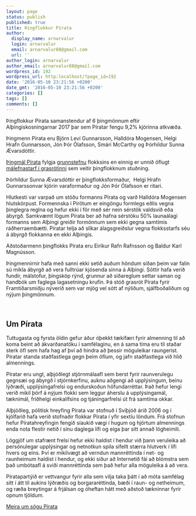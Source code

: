 ```yaml
---
layout: page
status: publish
published: true
title: Þingflokkur Pírata
author:
  display_name: arnarvalur
  login: arnarvalur
  email: arnarvalur88@gmail.com
  url: ''
author_login: arnarvalur
author_email: arnarvalur88@gmail.com
wordpress_id: 192
wordpress_url: http:localhost/?page_id=192
date: '2016-05-10 23:21:56 +0200'
date_gmt: '2016-05-10 23:21:56 +0200'
categories: []
tags: []
comments: []
---
```

<p><!-- ÞINGFLOKKUR PÍRATA --></p>
<p>Þingflokkur Pírata samanstendur af 6 þingmönnum eftir Alþingiskosningarnar 2017 þar sem Píratar fengu 9,2% kjörinna atkvæða.</p>
<p>Þingmenn Pírata eru Björn Leví Gunnarsson, Halldóra Mogensen, Helgi Hrafn Gunnarsson, Jón Þór Ólafsson, Smári McCarthy og Þórhildur Sunna Ævarsdóttir.</p>
<p><a href="/piratar-a-thingi/thingmal/">Þingmál Pírata</a> fylgja <a href="/stefna/grunnstefna/">grunnstefnu</a> flokksins en einnig er unnið öflugt <a href="/taka-thatt/hvernig-tek-eg-thatt/malefnastarf/">málefnastarf í grasrótinni</a> sem veitir þingflokknum stuðning.</p>
<p>Þórhildur Sunna Ævarsdóttir er þingflokksformaður,  Helgi Hrafn Gunnarssonvar kjörin varaformaður og Jón Þór Ólafsson er ritari.</p>
<p>Hlutkesti var varpað um stöðu formanns Pírata og varð Halldóra Mogensen hlutskörpust. Formennska í Pírötum er eingöngu formlegs eðlis vegna þinglegra reglna og hefur ekki í för með sér nein sérstök valdsvið eða ábyrgð. Samkvæmt lögum Pírata ber að hafna sérstöku 50% launaálagi formanns sem Alþingi greiðir formönnum sem ekki gegna samtímis ráðherraembætti. Píratar telja að slíkar álagsgreiðslur vegna flokksstarfs séu á ábyrgð flokkanna en ekki Alþingis.</p>
<p>Aðstoðarmenn þingflokks Pírata eru Eiríkur Rafn Rafnsson og Baldur Karl Magnússon.</p>
<p>Þingmennirnir hafa með sanni ekki setið auðum höndum síðan þeim var falin sú mikla ábyrgð að vera fulltrúar kjósenda sinna á Alþingi. Sóttir hafa verið fundir, málstofur, þingsköp rýnd, grunnur að siðareglum settar saman og handbók um faglega lagasetningu krufin. Þá stóð grasrót Pírata fyrir Framtíðarsmiðju nýverið sem var mjög vel sótt af nýliðum, sjálfboðaliðum og nýjum þingmönnum.</p>
<p>&nbsp;</p>
<h2>Um Pírata</h2>
<p>Tuttugasta og fyrsta öldin gefur áður óþekkt tækifæri fyrir almenning til að koma beint að ákvarðanatöku í samfélaginu, en á sama tíma eru til staðar sterk öfl sem hafa hag af því að hindra að þessir möguleikar raungerist. Píratar standa staðfastlega gegn þeim öflum, og jafn staðfastlega við hlið almennings.</p>
<p>Píratar eru ungt, alþjóðlegt stjórnmálaafl sem berst fyrir raunverulegu gegnsæi og ábyrgð í stjórnkerfinu, auknu aðgengi að upplýsingum, beinu lýðræði, upplýsingafrelsi og endurskoðun höfundarréttar. Það hefur lengi verið mikil þörf á nýjum flokki sem leggur áherslu á upplýsingamál, tæknimál, friðhelgi einkalífsins og tjáningarfrelsi út frá samtíma okkar.</p>
<p>Alþjóðleg, pólitísk hreyfing Pírata var stofnuð í Svíþjóð árið 2006 og í kjölfarið hafa verið stofnaðir flokkar Pírata í yfir sextíu löndum. Frá stofnun hefur Píratahreyfingin fengið síaukið vægi í hugum og hjörtum almennings enda nota flestir netið í sínu daglega lífi og eiga þar sitt annað lögheimili.</p>
<p>Löggjöf um stafrænt frelsi hefur ekki haldist í hendur við þann veruleika að persónulegar upplýsingar og netnotkun spila sífellt stærra hlutverk í lífi hvers og eins. Því er mikilvægt að verndun mannréttinda í net- og raunheimum haldist í hendur, og ekki síður að Internetið fái að blómstra sem það umbótaafl á sviði mannréttinda sem það hefur alla möguleika á að vera.</p>
<p>Píratapartýið er vettvangur fyrir alla sem vilja taka þátt í að móta samfélag sitt í átt til aukins lýðræðis og borgararéttinda, bæði í raun- og netheimum, og ræða breytingar á frjálsan og óheftan hátt með aðstoð tækninnar fyrir opnum tjöldum.</p>
<p><a href="/um-pirata/saga-pirata/">Meira um sögu Pírata</a></p>
